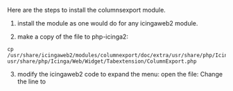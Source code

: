 Here are the steps to install the columnsexport module.

1. install the module as one would do for any icingaweb2 module.

2. make a copy of the file to php-icinga2:
```
cp /usr/share/icingaweb2/modules/columnexport/doc/extra/usr/share/php/Icinga/Web/Widget/Tabextension/ColumnExport.php usr/share/php/Icinga/Web/Widget/Tabextension/ColumnExport.php 
```
3. modify the icingaweb2 code to expand the menu:
open the file:
Change the line
to
